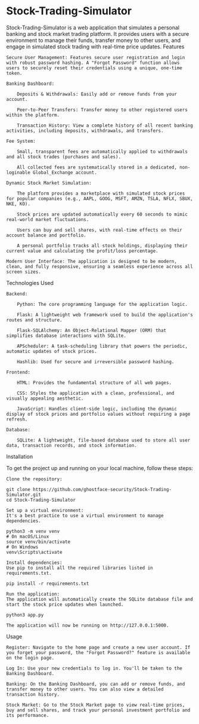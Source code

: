 # Stock-Trading-Simulator

Stock-Trading-Simulator is a web application that simulates a personal banking and stock market trading platform. It provides users with a secure environment to manage their funds, transfer money to other users, and engage in simulated stock trading with real-time price updates.
Features

    Secure User Management: Features secure user registration and login with robust password hashing. A "Forgot Password" function allows users to securely reset their credentials using a unique, one-time token.

    Banking Dashboard:

        Deposits & Withdrawals: Easily add or remove funds from your account.

        Peer-to-Peer Transfers: Transfer money to other registered users within the platform.

        Transaction History: View a complete history of all recent banking activities, including deposits, withdrawals, and transfers.

    Fee System:

        Small, transparent fees are automatically applied to withdrawals and all stock trades (purchases and sales).

        All collected fees are systematically stored in a dedicated, non-loginable Global_Exchange account.

    Dynamic Stock Market Simulation:

        The platform provides a marketplace with simulated stock prices for popular companies (e.g., AAPL, GOOG, MSFT, AMZN, TSLA, NFLX, SBUX, NKE, KO).

        Stock prices are updated automatically every 60 seconds to mimic real-world market fluctuations.

        Users can buy and sell shares, with real-time effects on their account balance and portfolio.

        A personal portfolio tracks all stock holdings, displaying their current value and calculating the profit/loss percentage.

    Modern User Interface: The application is designed to be modern, clean, and fully responsive, ensuring a seamless experience across all screen sizes.

Technologies Used

    Backend:

        Python: The core programming language for the application logic.

        Flask: A lightweight web framework used to build the application's routes and structure.

        Flask-SQLAlchemy: An Object-Relational Mapper (ORM) that simplifies database interactions with SQLite.

        APScheduler: A task-scheduling library that powers the periodic, automatic updates of stock prices.

        Hashlib: Used for secure and irreversible password hashing.

    Frontend:

        HTML: Provides the fundamental structure of all web pages.

        CSS: Styles the application with a clean, professional, and visually appealing aesthetic.

        JavaScript: Handles client-side logic, including the dynamic display of stock prices and portfolio values without requiring a page refresh.

    Database:

        SQLite: A lightweight, file-based database used to store all user data, transaction records, and stock information.

Installation

To get the project up and running on your local machine, follow these steps:

    Clone the repository:

    git clone https://github.com/ghostface-security/Stock-Trading-Simulator.git
    cd Stock-Trading-Simulator

    Set up a virtual environment:
    It's a best practice to use a virtual environment to manage dependencies.

    python3 -m venv venv
    # On macOS/Linux
    source venv/bin/activate
    # On Windows
    venv\Scripts\activate

    Install dependencies:
    Use pip to install all the required libraries listed in requirements.txt.

    pip install -r requirements.txt

    Run the application:
    The application will automatically create the SQLite database file and start the stock price updates when launched.

    python3 app.py

    The application will now be running on http://127.0.0.1:5000.

Usage

    Register: Navigate to the home page and create a new user account. If you forget your password, the "Forgot Password?" feature is available on the login page.

    Log In: Use your new credentials to log in. You'll be taken to the Banking Dashboard.

    Banking: On the Banking Dashboard, you can add or remove funds, and transfer money to other users. You can also view a detailed transaction history.

    Stock Market: Go to the Stock Market page to view real-time prices, buy and sell shares, and track your personal investment portfolio and its performance.
